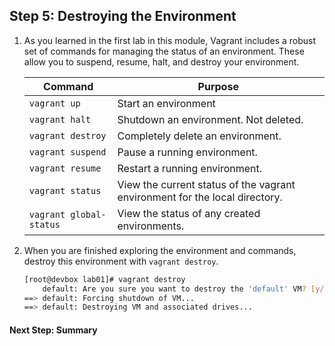 ## Step 5: Destroying the Environment

1. As you learned in the first lab in this module, Vagrant includes a robust set of commands for managing the status of an environment.  These allow you to suspend, resume, halt, and destroy your environment.  

    | Command | Purpose |
    | --- | --- |
    | `vagrant up` | Start an environment |
    | `vagrant halt` | Shutdown an environment.  Not deleted. |
    | `vagrant destroy` | Completely delete an environment. |
    | `vagrant suspend` | Pause a running environment. |
    | `vagrant resume` | Restart a running environment. |
    | `vagrant status` | View the current status of the vagrant environment for the local directory. |
    | `vagrant global-status` | View the status of any created environments. |

1. When you are finished exploring the environment and commands, destroy this environment with `vagrant destroy`.  

    ```bash
    [root@devbox lab01]# vagrant destroy
        default: Are you sure you want to destroy the 'default' VM? [y/N] y
    ==> default: Forcing shutdown of VM...
    ==> default: Destroying VM and associated drives...
    ```

#### Next Step: Summary
